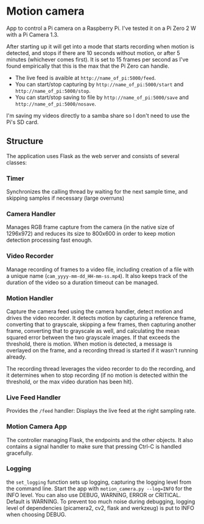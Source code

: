 # Motion camera

App to control a Pi camera on a Raspberry Pi. I've tested it on a Pi Zero 2 W with a Pi Camera 1.3.

After starting up it will get into a mode that starts recording when motion is detected, and stops if there are 10 seconds without motion, or after 5 minutes (whichever comes first).
It is set to 15 frames per second as I've found empirically that this is the max that the Pi Zero can handle.

- The live feed is avaible at `http://name_of_pi:5000/feed`.
- You can start/stop capturing by `http://name_of_pi:5000/start` and `http://name_of_pi:5000/stop`.
- You can start/stop saving to file by `http://name_of_pi:5000/save` and `http://name_of_pi:5000/nosave`.

I'm saving my videos directly to a samba share so I don't need to use the Pi's SD card.

## Structure

The application uses Flask as the web server and consists of several classes:

### Timer
Synchronizes the calling thread by waiting for the next sample time, and skipping samples if necessary (large overruns)

### Camera Handler
Manages RGB frame capture from the camera (in the native size of 1296x972) and reduces its size to 800x600 in order to keep motion detection processing fast enough. 

### Video Recorder
Manage recording of frames to a video file, including creation of a file with a unique name (`cam_yyyy-mm-dd_HH-mm-ss.mp4`). It also keeps track of the duration of the video so a duration timeout can be managed.

### Motion Handler
Capture the camera feed using the camera handler, detect motion and drives the video recorder. It detects motion by capturing a reference frame, converting that to grayscale, skipping a few frames, then capturing another frame, converting that to grayscale as well, and calculating the mean squared error between the two grayscale images. If that exceeds the threshold, there is motion. When motion is detected, a message is overlayed on the frame, and a recording thread is started if it wasn't running already. 

The recording thread leverages the video recorder to do the recording, and it determines when to stop recording (if no motion is detected within the threshold, or the max video duration has been hit).

### Live Feed Handler
Provides the `/feed` handler: Displays the live feed at the right sampling rate.

### Motion Camera App
The controller managing Flask, the endpoints and the other objects. It also contains a signal handler to make sure that pressing Ctrl-C is handled gracefully.

### Logging

the `set_logging` function sets up logging, capturing the logging level from the command line. Start the app with `motion_camera.py --log=INFO` for the INFO level. You can also use DEBUG, WARNING, ERROR or CRITICAL. Default is WARNING. To prevent too much noise during debugging, logging level of dependencies (picamera2, cv2, flask and werkzeug) is put to INFO when choosing DEBUG.
